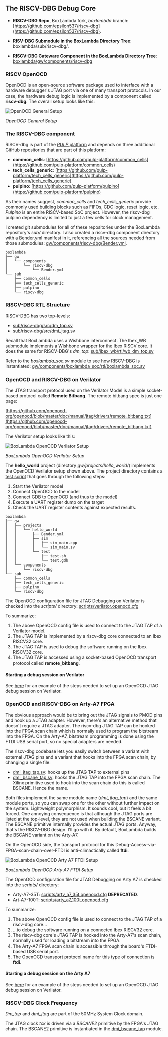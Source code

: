 ## The RISCV-DBG Debug Core

- **RISCV-DBG Repo**, BoxLambda fork, *boxlambda* branch:
  [https://github.com/epsilon537/riscv-dbg](https://github.com/epsilon537/riscv-dbg).

- **RISV-DBG Submodule in the BoxLambda Directory Tree**:
  boxlambda/sub/riscv-dbg/.

- **RISCV-DBG Gateware Component in the BoxLambda Directory Tree**:
  [boxlambda/gw/components/riscv-dbg](https://github.com/epsilon537/boxlambda/tree/master/gw/components/riscv-dbg)

### RISCV OpenOCD

OpenOCD is an open-source software package used to interface with a hardware debugger's JTAG port via one of many transport protocols. In our case, the hardware debug logic is implemented by a component called **riscv-dbg**. The overall setup looks like this:

![OpenOCD General Setup](assets/OpenOCD_Setup_General.drawio.png)

*OpenOCD General Setup*

### The RISCV-DBG component

RISCV-dbg is part of the [*PULP* platform](https://github.com/pulp-platform) and depends on three additional GitHub repositories that are part of this platform:

- **common_cells**: [https://github.com/pulp-platform/common_cells](https://github.com/pulp-platform/common_cells)
- **tech_cells_generic**: [https://github.com/pulp-platform/tech_cells_generic](https://github.com/pulp-platform/tech_cells_generic)
- **pulpino**: [https://github.com/pulp-platform/pulpino](https://github.com/pulp-platform/pulpino)

As their names suggest, *common_cells* and *tech_cells_generic* provide commonly used building blocks such as FIFOs, CDC logic, reset logic, etc. *Pulpino* is an entire RISCV-based SoC project. However, the riscv-dbg pulpino dependency is limited to just a few cells for clock management.

I created git submodules for all of these repositories under the BoxLambda repository's *sub/* directory. I also created a riscv-dbg component directory with a Bender.yml manifest in it, referencing all the sources needed from those submodules: [gw/components/riscv-dbg/Bender.yml](https://github.com/epsilon537/boxlambda/blob/master/gw/components/riscv-dbg/Bender.yml).

```
boxlambda
├── gw
│   └── components
│       └── riscv-dbg
│           └── Bender.yml
└── sub
    ├── common_cells
    ├── tech_cells_generic
    ├── pulpino
    └── riscv-dbg

```

### RISCV-DBG RTL Structure

RISCV-DBG has two top-levels:

- [sub/riscv-dbg/src/dm_top.sv](https://github.com/epsilon537/riscv-dbg/blob/b241f967f0dd105f7c5e020a395bbe0ec54e40e4/src/dm_top.sv)
- [sub/riscv-dbg/src/dmi_jtag.sv](https://github.com/epsilon537/riscv-dbg/blob/b241f967f0dd105f7c5e020a395bbe0ec54e40e4/src/dmi_jtag.sv)

Recall that BoxLambda uses a Wishbone interconnect. The Ibex_WB submodule implements a Wishbone wrapper for the Ibex RISCV core. It does the same for RISCV-DBG's *dm_top*:
[sub/ibex_wb/rtl/wb_dm_top.sv](https://github.com/epsilon537/ibex_wb/blob/87a97e38f3cf15bee80eb69bfa82166c00842b1e/rtl/wb_dm_top.sv)

Refer to the *boxlambda_soc.sv* module to see how RISCV-DBG is instantiated:
[gw/components/boxlambda_soc/rtl/boxlambda_soc.sv](https://github.com/epsilon537/boxlambda/blob/master/gw/components/boxlambda_soc/rtl/boxlambda_soc.sv)

### OpenOCD and RISCV-DBG on Verilator

The JTAG transport protocol used on the Verilator Model is a simple socket-based protocol called **Remote Bitbang**.
The remote bitbang spec is just one page:

[https://github.com/openocd-org/openocd/blob/master/doc/manual/jtag/drivers/remote_bitbang.txt](https://github.com/openocd-org/openocd/blob/master/doc/manual/jtag/drivers/remote_bitbang.txt)

The Verilator setup looks like this:

![BoxLambda OpenOCD Verilator Setup](assets/OpenOCD_Setup_Verilator.drawio.png)

*BoxLambda OpenOCD Verilator Setup*

The **hello_world** project (directory *gw/projects/hello_world/*) implements the OpenOCD Verilator setup shown above.
The project directory contains a [test script](https://github.com/epsilon537/boxlambda/blob/master/gw/projects/hello_world/test/test.sh) that goes through the following steps:

1. Start the Verilator model
2. Connect OpenOCD to the model
3. Connect GDB to OpenOCD (and thus to the model)
4. Execute a UART register dump on the target
5. Check the UART register contents against expected results.

```
boxlambda
├── gw
│   ├── projects
│   │   └── hello_world
│   │       ├── Bender.yml
│   │       ├── sim
│   │       │   ├── sim_main.cpp
│   │       │   └── sim_main.sv
│   │       └── test
│   │           ├── test.sh
│   │           └── test.gdb
│   └── components
│       └── riscv-dbg
└── sub
    ├── common_cells
    ├── tech_cells_generic
    ├── pulpino
    └── riscv-dbg

```

The OpenOCD configuration file for JTAG Debugging on Verilator is checked into the *scripts/* directory: [scripts/verilator.openocd.cfg](https://github.com/epsilon537/boxlambda/blob/master/scripts/verilator.openocd.cfg)

To summarize:

1. The above OpenOCD config file is used to connect to the JTAG TAP of a Verilator model.
2. The JTAG TAP is implemented by a riscv-dbg core connected to an Ibex RISCV32 core.
2. The JTAG TAP is used to debug the software running on the Ibex RISCV32 core.
3. The JTAG TAP is accessed using a socket-based OpenOCD transport protocol called **remote_bitbang**.

#### Starting a debug session on Verilator

See [here](test-build-hello-world.md#connecting-gdb-to-the-hello-world-build-on-verilator) for an example of the steps needed to set up an OpenOCD JTAG debug session on Verilator.

### OpenOCD and RISCV-DBG on Arty-A7 FPGA

The obvious approach would be to bring out the JTAG signals to PMOD pins and hook up a JTAG adapter. However, there's an alternative method that doesn't require a JTAG adapter. The riscv-dbg JTAG TAP can be hooked into the FPGA scan chain which is normally used to program the bitstream into the FPGA. On the Arty-A7, bitstream programming is done using the FTDI USB serial port, so no special adapters are needed.

The riscv-dbg codebase lets you easily switch between a variant with external JTAG pins and a variant that hooks into the FPGA scan chain, by changing a single file:

- [dmi_jtag_tap.sv](https://github.com/epsilon537/riscv-dbg/blob/boxlambda/src/dmi_jtag_tap.sv): hooks up the JTAG TAP to external pins
- [dmi_bscane_tap.sv](https://github.com/epsilon537/riscv-dbg/blob/boxlambda/src/dmi_bscane_tap.sv): hooks the JTAG TAP into the FPGA scan chain. The Xilinx primitive used to hook into the scan chain do this is called BSCANE. Hence the name.

Both files implement the same module name (*dmi_jtag_tap*) and the same module ports, so you can swap one for the other without further impact on the system. Lightweight polymorphism. It sounds cool, but it feels a bit forced. One annoying consequence is that although the JTAG ports are listed at the top-level, they are not used when building the BSCANE variant. The BSCANE primitive internally provides the actual JTAG ports. Anyway, that's the RISCV-DBG design. I'll go with it. By default, BoxLambda builds the BSCANE variant on the Arty-A7.

On the OpenOCD side, the transport protocol for this Debug-Access-via-FPGA-scan-chain-over-FTDI is anti-climactically called **ftdi**.

![BoxLambda OpenOCD Arty A7 FTDI Setup](assets/OpenOCD_Setup_Arty_A7.drawio.png)

*BoxLambda OpenOCD Arty A7 FTDI Setup*

The OpenOCD configuration file for JTAG Debugging on Arty A7 is checked into the *scripts/* directory:

- Arty-A7-35T: [scripts/arty_a7_35t.openocd.cfg](https://github.com/epsilon537/boxlambda/blob/master/scripts/arty_a7_35t.openocd.cfg) **DEPRECATED**.
- Art-A7-100T: [scripts/arty_a7_100t.openocd.cfg](https://github.com/epsilon537/boxlambda/blob/master/scripts/arty_a7_100t.openocd.cfg)

To summarize:

1. The above OpenOCD config file is used to connect to the JTAG TAP of a riscv-dbg core...
2. ...to debug the software running on a connected Ibex RISCV32 core.
3. The riscv-dbg core's JTAG TAP is hooked into the Arty-A7's scan chain, normally used for loading a bitstream into the FPGA.
4. The Arty-A7 FPGA scan chain is accessible through the board's FTDI-based USB serial port.
5. The OpenOCD transport protocol name for this type of connection is **ftdi**.

#### Starting a debug session on the Arty A7

See [here](test-build-hello-world.md#connecting-gdb-to-the-hello-world-build-on-arty-a7) for an example of the steps needed to set up an OpenOCD JTAG debug session on Verilator.

### RISCV-DBG Clock Frequency

*Dm_top* and *dmi_jtag* are part of the 50MHz System Clock domain.

The JTAG clock *tck* is driven via a *BSCANE2* primitive by the FPGA's JTAG chain. The BSCANE2 primitive is instantiated in the [dmi_bscane_tap](https://github.com/epsilon537/riscv-dbg/blob/boxlambda/src/dmi_bscane_tap.sv) module.
